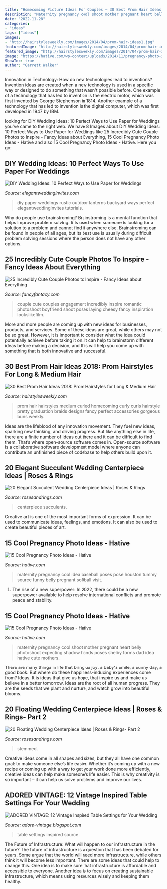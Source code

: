 ```yaml
---
title: "Homecoming Picture Ideas For Couples ~ 30 Best Prom Hair Ideas 2018: Prom Hairstyles For Long &amp; Medium Hair"
description: "Maternity pregnancy cool shoot mother pregnant heart belly photoshoot expecting shadow hands poses shelby forms dad idea hative cute mothers"
date: "2022-11-28"
categories:
- "ideas"
tags: ["ideas"]
images:
- "http://hairstylesweekly.com/images/2014/04/prom-hair-ideas1.jpg"
featuredImage: "http://hairstylesweekly.com/images/2014/04/prom-hair-ideas1.jpg"
featured_image: "http://hairstylesweekly.com/images/2014/04/prom-hair-ideas1.jpg"
image: "https://hative.com/wp-content/uploads/2014/11/pregnancy-photo-ideas/14-cool-pregnancy-photo-ideas.jpg"
ShowToc: true
author: "Garrett Walker"
---
```



Innovation in Technology: How do new technologies lead to inventions?
Invention ideas are created when a new technology is used in a specific way or designed to do something that wasn't possible before. One example of a technology that has led to invention is the electric motor, which was first invented by George Stephenson in 1814. Another example of a technology that has led to invention is the digital computer, which was first developed in 1947 by IBM.

	

		
looking for DIY Wedding Ideas: 10 Perfect Ways to Use Paper for Weddings you've came to the right web. We have 8 Images about DIY Wedding Ideas: 10 Perfect Ways to Use Paper for Weddings like 25 Incredibly Cute Couple Photos to Inspire - Fancy Ideas about Everything, 15 Cool Pregnancy Photo Ideas - Hative and also 15 Cool Pregnancy Photo Ideas - Hative. Here you go:
		
    
## DIY Wedding Ideas: 10 Perfect Ways To Use Paper For Weddings

<img loading=lazy src="https://www.elegantweddinginvites.com/wedding-blog/wp-content/uploads/2015/06/diy-twine-paper-lanterns-for-outdoor-backyard-rustic-wedding-ideas.jpg" onerror="this.onerror=null;this.src='https://tse4.mm.bing.net/th?id=OIP.ofVtnEQTn_eqetNyOD5s3AHaPw&amp;pid=15.1';" alt="DIY Wedding Ideas: 10 Perfect Ways to Use Paper for Weddings">

_Source: elegantweddinginvites.com_

>diy paper weddings rustic outdoor lanterns backyard ways perfect elegantweddinginvites tutorials. 

	

Why do people use brainstroming?
Brainstroming is a mental function that helps improve problem solving. It is used when someone is looking for a solution to a problem and cannot find it anywhere else. Brainstroming can be found in people of all ages, but its best use is usually during difficult problem solving sessions where the person does not have any other options.

    
## 25 Incredibly Cute Couple Photos To Inspire - Fancy Ideas About Everything

<img loading=lazy src="https://fancyfantacy.com/wp-content/uploads/2020/05/Incredibly-Cute-Couple-Photos-to-Inspire-18.jpg" onerror="this.onerror=null;this.src='https://tse4.mm.bing.net/th?id=OIP.lVHmtMKrDLRxGSutBwhMHAHaKy&amp;pid=15.1';" alt="25 Incredibly Cute Couple Photos to Inspire - Fancy Ideas about Everything">

_Source: fancyfantacy.com_

>couple cute couples engagement incredibly inspire romantic photoshoot boyfriend shoot poses laying cheesy fancy inspiration lookslikefilm. 

	

More and more people are coming up with new ideas for businesses, products, and services. Some of these ideas are great, while others may not be so great. However, it is important to consider what the idea could potentially achieve before taking it on. It can help to brainstorm different ideas before making a decision, and this will help you come up with something that is both innovative and successful.

    
## 30 Best Prom Hair Ideas 2018: Prom Hairstyles For Long &amp; Medium Hair

<img loading=lazy src="http://hairstylesweekly.com/images/2014/04/prom-hair-ideas1.jpg" onerror="this.onerror=null;this.src='https://tse2.mm.bing.net/th?id=OIP.lP-529bnL-W0Y_vjsFcA3wAAAA&amp;pid=15.1';" alt="30 Best Prom Hair Ideas 2018: Prom Hairstyles for Long &amp; Medium Hair">

_Source: hairstylesweekly.com_

>prom hair hairstyles medium curled homecoming curly curls hairstyle pretty graduation braids designs fancy perfect accessories gorgeous buns weekly. 

	

Ideas are the lifeblood of any innovation movement. They fuel new ideas, sparking new thinking, and driving progress. But like anything else in life, there are a finite number of ideas out there and it can be difficult to find them. That’s where open-source software comes in. Open-source software is a collaborative software development model where anyone can contribute an unfinished piece of codebase to help others build upon it.

    
## 20 Elegant Succulent Wedding Centerpiece Ideas | Roses &amp; Rings

<img loading=lazy src="http://www.rosesandrings.com/wp-content/uploads/2018/01/Rustic-succulent-wedding-table-decor.jpg" onerror="this.onerror=null;this.src='https://tse1.mm.bing.net/th?id=OIP.YrcE1y05nrUN3S69OvTOEwHaLH&amp;pid=15.1';" alt="20 Elegant Succulent Wedding Centerpiece Ideas | Roses &amp; Rings">

_Source: rosesandrings.com_

>centerpiece succulents. 

	

Creative art is one of the most important forms of expression. It can be used to communicate ideas, feelings, and emotions. It can also be used to create beautiful pieces of art.

    
## 15 Cool Pregnancy Photo Ideas - Hative

<img loading=lazy src="https://hative.com/wp-content/uploads/2014/11/pregnancy-photo-ideas/14-cool-pregnancy-photo-ideas.jpg" onerror="this.onerror=null;this.src='https://tse1.mm.bing.net/th?id=OIP.uB_XonXbodawQ4V5YCJgEQHaLF&amp;pid=15.1';" alt="15 Cool Pregnancy Photo Ideas - Hative">

_Source: hative.com_

>maternity pregnancy cool idea baseball poses pose houston tummy source funny belly pregnant softball visit. 

	

1. The rise of a new superpower: In 2022, there could be a new superpower available to help resolve international conflicts and promote peace and stability.

    
## 15 Cool Pregnancy Photo Ideas - Hative

<img loading=lazy src="https://hative.com/wp-content/uploads/2014/11/pregnancy-photo-ideas/15-cool-pregnancy-photo-ideas.jpg" onerror="this.onerror=null;this.src='https://tse4.mm.bing.net/th?id=OIP.mvGAmYevFz5_8FiHguZe6wHaKx&amp;pid=15.1';" alt="15 Cool Pregnancy Photo Ideas - Hative">

_Source: hative.com_

>maternity pregnancy cool shoot mother pregnant heart belly photoshoot expecting shadow hands poses shelby forms dad idea hative cute mothers. 

	

There are many things in life that bring us joy: a baby's smile, a sunny day, a good book. But where do these happiness-inducing experiences come from? Ideas. It is ideas that give us hope, that inspire us and make us believe in a better tomorrow. Ideas are the root of all human progress. They are the seeds that we plant and nurture, and watch grow into beautiful blooms.

    
## 20 Floating Wedding Centerpiece Ideas | Roses &amp; Rings- Part 2

<img loading=lazy src="https://www.rosesandrings.com/wp-content/uploads/2019/08/Greenery-Floating-Candle-Centerpieces.jpg" onerror="this.onerror=null;this.src='https://tse1.mm.bing.net/th?id=OIP.3fSx90YOFAQCALhVENxxVgHaLH&amp;pid=15.1';" alt="20 Floating Wedding Centerpiece Ideas | Roses &amp; Rings- Part 2">

_Source: rosesandrings.com_

>stemmed. 

	

Creative ideas come in all shapes and sizes, but they all have one common goal: to make someone else’s life easier. Whether it’s coming up with a new recipe or coming up with a way to get your work done more efficiently, creative ideas can help make someone’s life easier. This is why creativity is so important – it can help us solve problems and improve our lives.

    
## ADORED VINTAGE: 12 Vintage Inspired Table Settings For Your Wedding

<img loading=lazy src="http://3.bp.blogspot.com/-uoEQ5whoEng/UzRT6JsRjTI/AAAAAAAABC8/GvlU62tVTuY/s1600/13.jpg" onerror="this.onerror=null;this.src='https://tse4.mm.bing.net/th?id=OIP.2wk-5YzEJupkI3EK5FecBwHaLI&amp;pid=15.1';" alt="ADORED VINTAGE: 12 Vintage Inspired Table Settings for Your Wedding">

_Source: adore-vintage.blogspot.com_

>table settings inspired source. 

	

The Future of Infrastructure: What will happen to our infrastructure in the future?
The future of infrastructure is a question that has been debated for years. Some argue that the world will need more infrastructure, while others think it will become less important. There are some ideas that could help to change this. One idea is to make sure that infrastructure is affordable and accessible to everyone. Another idea is to focus on creating sustainable infrastructure, which means using resources wisely and keeping them healthy.

